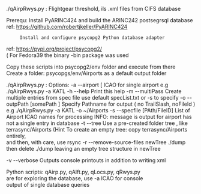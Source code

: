     
 ./qAirpRwys.py : Flightgear threshold, ils .xml files from CIFS database
                                                                   
Prerequ: Install PyARINC424 and build the ARINC242 postsegrsql database  
  ref:  https://github.com/robertjkeller/PyARINC424  
                                                                   
         Install and configure psycopg2 Python database adapter  
  ref:  https://pypi.org/project/psycopg2/  
    ( For Fedora39 the binary -bin package was used   
                                                                    
  Copy these scripts into psycopg2/env folder and execute from there  
  Create a folder: psycopgs/env/Airports as a default output folder 
                                                                    
 ./qAirpRwys.py : Options: 
   -a --airport [ ICAO for single airport 
          e.g ./qAirpRwys.py -a KATL
   -h --help    Print this help
   -m --multiPass Create multiple entries from spec file 
          use default specList.txt or -s to specify 
   -o --outpPath [somePath ]  Specify Pathname for output ( no TrailSlash, noFileId ) 
          e.g    ./qAirpRwys.py -a KATL -o ~/Airports 
   -s --specfile [PAth/FileID] List of Airport ICAO names for processing 
          INFO: message is output for airport has not a single entry in database 
   -t --tree  Use a pre-created folder tree , like terrasync/Airports 
          (Hint To create an empty tree: copy terrasync/Airports entirely,  
           and then, with care, use rsync -r --remove-source-files newTree ./dump 
           then delete ./dump leaving an empty tree structure in newTree
                                                                    
   -v --verbose Outputs console printouts in addition to writing xml 
                                                                    
   Python scripts: qAirp.py, qAlft.py, qLocs.py, qRwys.py           
          are for exploring the database, use -a ICAO for console   
          output of single database queries                    
